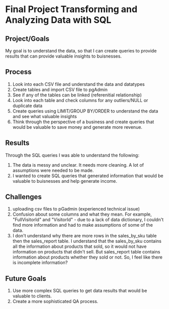 # Final Project Transforming and Analyzing Data with SQL 

## Project/Goals
My goal is to understand the data, so that I can create queries to provide results that can provide valuable insights to buisnesses.

## Process

1. Look into each CSV file and understand the data and datatypes 
2. Create tables and import CSV file to pgAdmin
3. See if any of the tables can be linked (referenitial relationship)
4. Look into each table and check columns for any outliers/NULL or duplicate data
5. Create queries using LIMIT/GROUP BY/ORDER to understand the data and see what valuable insights
6. Think through the perspective of a business and create queries that would be valuable to save money and generate more revenue. 

## Results

Through the SQL queries I was able to understand the following: 

1. The data is messy and unclear. It needs more cleaning. A lot of assumptions were needed to be made.
2. I wanted to create SQL queries that generated information that would be valuable to buisnesses and help generate income. 

## Challenges 
1. uploading csv files to pGadmin (experienced technical issue)
2. Confusion about some columns and what they mean. For example, "FullVisitorId" and "VisitorId" - due to a lack of data dictionary, I couldn't find more information and had to make assumptions of some of the data.
3. I don't understand why there are more rows in the sales_by_sku table then the sales_report table. I understand that the sales_by_sku contains all the information about products that sold, so it would not have information on products that didn't sell. But sales_report table contains information about products whether they sold or not. So, I feel like there is incomplete information? 

## Future Goals
1. Use more complex SQL queries to get data results that would be valuable to clients.
2. Create a more sophisticated QA process. 
